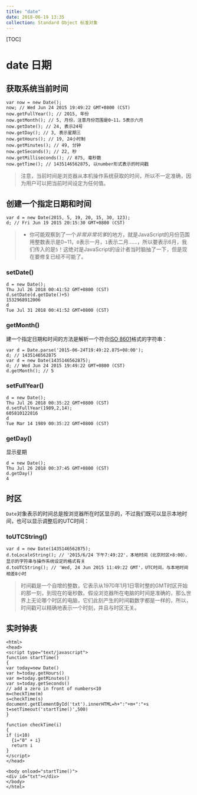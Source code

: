```yaml
---
title: "date"
date: 2018-06-19 13:35
collection: Standard Object 标准对象
---
```


[TOC]

# date 日期

## 获取系统当前时间

```
var now = new Date();
now; // Wed Jun 24 2015 19:49:22 GMT+0800 (CST)
now.getFullYear(); // 2015, 年份
now.getMonth(); // 5, 月份，注意月份范围是0~11，5表示六月
now.getDate(); // 24, 表示24号
now.getDay(); // 3, 表示星期三
now.getHours(); // 19, 24小时制
now.getMinutes(); // 49, 分钟
now.getSeconds(); // 22, 秒
now.getMilliseconds(); // 875, 毫秒数
now.getTime(); // 1435146562875, 以number形式表示的时间戳
```

> 注意，当前时间是浏览器从本机操作系统获取的时间，所以不一定准确，因为用户可以把当前时间设定为任何值。



## 创建一个指定日期和时间

```
var d = new Date(2015, 5, 19, 20, 15, 30, 123);
d; // Fri Jun 19 2015 20:15:30 GMT+0800 (CST)
```

> * 你可能观察到了一个*非常非常坑爹*的地方，就是JavaScript的月份范围用整数表示是0~11，`0`表示一月，`1`表示二月……，所以要表示6月，我们传入的是`5`！这绝对是JavaScript的设计者当时脑抽了一下，但是现在要修复已经不可能了。



### setDate()

```
d = new Date();
Thu Jul 26 2018 00:41:52 GMT+0800 (CST)
d.setDate(d.getDate()+5)
1532968912006
d
Tue Jul 31 2018 00:41:52 GMT+0800 (CST)
```





### getMonth()

建一个指定日期和时间的方法是解析一个符合[ISO 8601](http://www.w3.org/TR/NOTE-datetime)格式的字符串：

```
var d = Date.parse('2015-06-24T19:49:22.875+08:00');
d; // 1435146562875
var d = new Date(1435146562875);
d; // Wed Jun 24 2015 19:49:22 GMT+0800 (CST)
d.getMonth(); // 5
```



### setFullYear()

```
d = new Date();
Thu Jul 26 2018 00:35:22 GMT+0800 (CST)
d.setFullYear(1989,2,14);
605810122816
d
Tue Mar 14 1989 00:35:22 GMT+0800 (CST)
```



### getDay() 

显示星期

```
d = new Date();
Thu Jul 26 2018 00:37:45 GMT+0800 (CST)
d.getDay()
4
```





## 时区

`Date`对象表示的时间总是按浏览器所在时区显示的，不过我们既可以显示本地时间，也可以显示调整后的UTC时间：

### toUTCString()

```
var d = new Date(1435146562875);
d.toLocaleString(); // '2015/6/24 下午7:49:22'，本地时间（北京时区+8:00），显示的字符串与操作系统设定的格式有关
d.toUTCString(); // 'Wed, 24 Jun 2015 11:49:22 GMT'，UTC时间，与本地时间相差8小时
```

> 时间戳是一个自增的整数，它表示从1970年1月1日零时整的GMT时区开始的那一刻，到现在的毫秒数。假设浏览器所在电脑的时间是准确的，那么世界上无论哪个时区的电脑，它们此刻产生的时间戳数字都是一样的，所以，时间戳可以精确地表示一个时刻，并且与时区无关。





## 实时钟表

```
<html>
<head>
<script type="text/javascript">
function startTime()
{
var today=new Date()
var h=today.getHours()
var m=today.getMinutes()
var s=today.getSeconds()
// add a zero in front of numbers<10
m=checkTime(m)
s=checkTime(s)
document.getElementById('txt').innerHTML=h+":"+m+":"+s
t=setTimeout('startTime()',500)
}

function checkTime(i)
{
if (i<10) 
  {i="0" + i}
  return i
}
</script>
</head>

<body onload="startTime()">
<div id="txt"></div>
</body>
</html>
```





